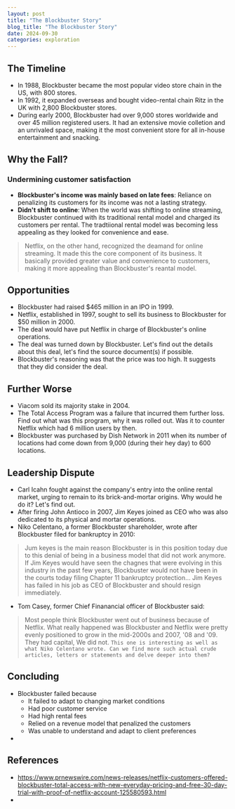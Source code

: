 ```yaml
---
layout: post
title: "The Blockbuster Story"
blog_title: "The Blockbuster Story"
date: 2024-09-30
categories: exploration
---
```


## The Timeline
- In 1988, Blockbuster became the most popular video store chain in the US, with 800 stores.
- In 1992, it expanded overseas and bought video-rental chain Ritz in the UK with 2,800 Blockbuster stores.
- During early 2000, Blockbuster had over 9,000 stores worldwide and over 45 million registered users. It had an extensive movie colletion and an unrivaled space, making it the most convenient store for all in-house entertainment and snacking.

## Why the Fall?
### Undermining customer satisfaction
- **Blockbuster's income was mainly based on late fees**: Reliance on penalizing its customers for its income was not a lasting strategy.
- **Didn't shift to online**: When the world was shifting to online streaming, Blockbuster continued with its traditional rental model and charged its customers per rental. The tradtiional rental model was becoming less appealing as they looked for convenience and ease.
> Netflix, on the other hand, recognized the deamand for online streaming. It made this the core component of its business. It basically provided greater value and convenience to customers, making it more appealing than Blockbuster's reantal model.

## Opportunities
- Blockbuster had raised $465 million in an IPO in 1999.
- Netflix, established in 1997, sought to sell its business to Blockbuster for $50 million in 2000.
- The deal would have put Netflix in charge of Blockbuster's online operations.
- The deal was turned down by Blockbuster. Let's find out the details about this deal, let's find the source document(s) if possible.
- Blockbuster's reasoning was that the price was too high. It suggests that they did consider the deal.

## Further Worse
- Viacom sold its majority stake in 2004.
- The Total Access Program was a failure that incurred them further loss. Find out what was this program, why it was rolled out. Was it to counter Netflix which had 6 million users by then.
- Blockbuster was purchased by Dish Network in 2011 when its number of locations had come down from 9,000 (during their hey day) to 600 locations.

## Leadership Dispute
- Carl Icahn fought against the company's entry into the online rental market, urging to remain to its brick-and-mortar origins. Why would he do it? Let's find out.
- After firing John Antioco in 2007, Jim Keyes joined as CEO who was also dedicated to its physical and mortar operations.
- Niko Celentano, a former Blockbuster shareholder, wrote after Blockbuster filed for bankruptcy in 2010:
> Jum keyes is the main reason Blockbuster is in this position today due to this denial of being in a business model that did not work anymore. If Jim Keyes would have seen the chagnes that were evolving in this industry in the past few years, Blockbuster would not have been in the courts today filing Chapter 11 bankruptcy protection... Jim Keyes has failed in his job as CEO of Blockbuster and should resign immediately.
- Tom Casey, former Chief Finanancial officer of Blockbuster said:
> Most people think Blockbuster went out of business because of Netflix. What really happened was Blockbuster and Netflix were pretty evenly positioned to grow in the mid-2000s and 2007, '08 and '09. They had capital, We did not. `This one is interesting as well as what Niko Celentano wrote. Can we find more such actual crude articles, letters or statements and delve deeper into them?`

## Concluding
- Blockbuster failed because
    - It failed to adapt to changing market conditions
    - Had poor customer service
    - Had high rental fees
    - Relied on a revenue model that penalized the customers
    - Was unable to understand and adapt to client preferences
- 
## References
- https://www.prnewswire.com/news-releases/netflix-customers-offered-blockbuster-total-access-with-new-everyday-pricing-and-free-30-day-trial-with-proof-of-netflix-account-125580593.html
- 
